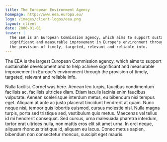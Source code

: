 ```yaml
---
title: The European Environment Agency
homepage: http://www.eea.europa.eu/
logo: /images/client-logos/eea.png
layout: client
date: 2000-01-01
teaser: |
  The EEA is an European Commission agency, which aims to support sustainable development and to help achieve
  significant and measurable improvement in Europe's environment through
  the provision of timely, targeted, relevant and reliable info.
---
```



The EEA is the largest European Commission agency, which aims to support sustainable development and to help achieve
significant and measurable improvement in Europe's environment through
the provision of timely, targeted, relevant and reliable info.

Nulla facilisi. Cornel was here. Aenean leo turpis, faucibus condimentum 
facilisis ac, facilisis ultricies diam. Etiam iaculis lacinia enim faucibus 
vulputate. Aenean scelerisque interdum metus, eu bibendum nisi tempus eget. 
Aliquam at ante ac justo placerat tincidunt hendrerit at quam. Nunc neque nisi,
tempor quis lobortis euismod, cursus molestie nisl. Nulla magna turpis,
porta sed tristique sed, vestibulum quis metus. Maecenas vel tellus id
mi hendrerit consequat. Sed cursus, urna malesuada pharetra interdum,
tortor erat ultrices nulla, non mattis eros elit sit amet urna. In orci
neque, aliquam rhoncus tristique id, aliquam eu lacus. Donec metus
sapien, bibendum non consectetur rhoncus, suscipit eget mauris.
